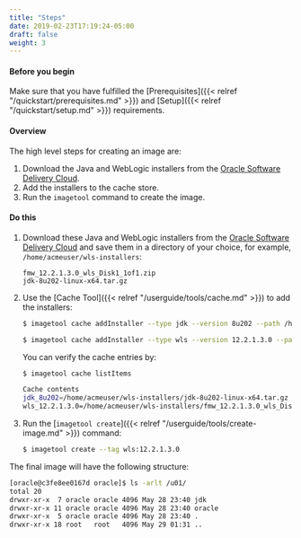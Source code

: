 ```yaml
---
title: "Steps"
date: 2019-02-23T17:19:24-05:00
draft: false
weight: 3
---
```



#### Before you begin

Make sure that you have fulfilled the [Prerequisites]({{< relref "/quickstart/prerequisites.md" >}}) and [Setup]({{< relref "/quickstart/setup.md" >}}) requirements.

#### Overview

The high level steps for creating an image are:

1. Download the Java and WebLogic installers from the [Oracle Software Delivery Cloud](https://edelivery.oracle.com).
2. Add the installers to the cache store.
3. Run the ```imagetool``` command to create the image.

#### Do this

1. Download these Java and WebLogic installers from the [Oracle Software Delivery Cloud](https://edelivery.oracle.com)
and save them in a directory of your choice, for example, `/home/acmeuser/wls-installers`:

     `fmw_12.2.1.3.0_wls_Disk1_1of1.zip`\
     `jdk-8u202-linux-x64.tar.gz`


2. Use the [Cache Tool]({{< relref "/userguide/tools/cache.md" >}}) to add the installers:

    ```bash
    $ imagetool cache addInstaller --type jdk --version 8u202 --path /home/acmeuser/wls-installers/jdk-8u202-linux-x64.tar.gz
    ```

    ```bash
    $ imagetool cache addInstaller --type wls --version 12.2.1.3.0 --path /home/acmeuser/wls-installers/fmw_12.2.1.3.0_wls_Disk1_1of1.zip
    ```

    You can verify the cache entries by:

    ```bash
    $ imagetool cache listItems
    ```

    ```bash
    Cache contents
    jdk_8u202=/home/acmeuser/wls-installers/jdk-8u202-linux-x64.tar.gz
    wls_12.2.1.3.0=/home/acmeuser/wls-installers/fmw_12.2.1.3.0_wls_Disk1_1of1.zip
    ```

3. Run the [`imagetool create`]({{< relref "/userguide/tools/create-image.md" >}}) command:

   ```bash
   $ imagetool create --tag wls:12.2.1.3.0
   ```

The final image will have the following structure:

```bash
[oracle@c3fe8ee0167d oracle]$ ls -arlt /u01/
total 20
drwxr-xr-x  7 oracle oracle 4096 May 28 23:40 jdk
drwxr-xr-x 11 oracle oracle 4096 May 28 23:40 oracle
drwxr-xr-x  5 oracle oracle 4096 May 28 23:40 .
drwxr-xr-x 18 root   root   4096 May 29 01:31 ..
```
